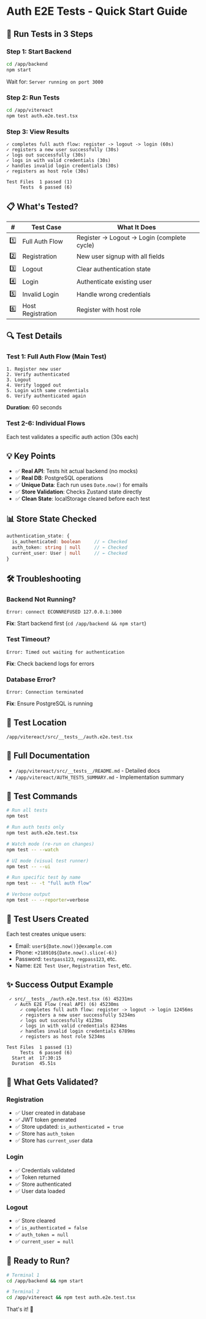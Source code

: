 # Auth E2E Tests - Quick Start Guide

## 🚀 Run Tests in 3 Steps

### Step 1: Start Backend
```bash
cd /app/backend
npm start
```
Wait for: `Server running on port 3000`

### Step 2: Run Tests
```bash
cd /app/vitereact
npm test auth.e2e.test.tsx
```

### Step 3: View Results
```
✓ completes full auth flow: register -> logout -> login (60s)
✓ registers a new user successfully (30s)
✓ logs out successfully (30s)
✓ logs in with valid credentials (30s)
✓ handles invalid login credentials (30s)
✓ registers as host role (30s)

Test Files  1 passed (1)
     Tests  6 passed (6)
```

## 📋 What's Tested?

| #  | Test Case | What It Does |
|----|-----------|--------------|
| 1️⃣ | Full Auth Flow | Register → Logout → Login (complete cycle) |
| 2️⃣ | Registration | New user signup with all fields |
| 3️⃣ | Logout | Clear authentication state |
| 4️⃣ | Login | Authenticate existing user |
| 5️⃣ | Invalid Login | Handle wrong credentials |
| 6️⃣ | Host Registration | Register with host role |

## 🔍 Test Details

### Test 1: Full Auth Flow (Main Test)
```
1. Register new user
2. Verify authenticated
3. Logout
4. Verify logged out
5. Login with same credentials
6. Verify authenticated again
```
**Duration**: 60 seconds

### Test 2-6: Individual Flows
Each test validates a specific auth action (30s each)

## 💡 Key Points

- ✅ **Real API**: Tests hit actual backend (no mocks)
- ✅ **Real DB**: PostgreSQL operations
- ✅ **Unique Data**: Each run uses `Date.now()` for emails
- ✅ **Store Validation**: Checks Zustand state directly
- ✅ **Clean State**: localStorage cleared before each test

## 📊 Store State Checked

```typescript
authentication_state: {
  is_authenticated: boolean     // ← Checked
  auth_token: string | null     // ← Checked
  current_user: User | null     // ← Checked
}
```

## 🛠️ Troubleshooting

### Backend Not Running?
```
Error: connect ECONNREFUSED 127.0.0.1:3000
```
**Fix**: Start backend first (`cd /app/backend && npm start`)

### Test Timeout?
```
Error: Timed out waiting for authentication
```
**Fix**: Check backend logs for errors

### Database Error?
```
Error: Connection terminated
```
**Fix**: Ensure PostgreSQL is running

## 📁 Test Location
```
/app/vitereact/src/__tests__/auth.e2e.test.tsx
```

## 📖 Full Documentation
- `/app/vitereact/src/__tests__/README.md` - Detailed docs
- `/app/vitereact/AUTH_TESTS_SUMMARY.md` - Implementation summary

## 🎯 Test Commands

```bash
# Run all tests
npm test

# Run auth tests only
npm test auth.e2e.test.tsx

# Watch mode (re-run on changes)
npm test -- --watch

# UI mode (visual test runner)
npm test -- --ui

# Run specific test by name
npm test -- -t "full auth flow"

# Verbose output
npm test -- --reporter=verbose
```

## 🔐 Test Users Created

Each test creates unique users:
- Email: `user${Date.now()}@example.com`
- Phone: `+218910${Date.now().slice(-6)}`
- Password: `testpass123`, `regpass123`, etc.
- Name: `E2E Test User`, `Registration Test`, etc.

## ✨ Success Output Example

```
 ✓ src/__tests__/auth.e2e.test.tsx (6) 45231ms
   ✓ Auth E2E Flow (real API) (6) 45230ms
     ✓ completes full auth flow: register -> logout -> login 12456ms
     ✓ registers a new user successfully 5234ms
     ✓ logs out successfully 4123ms
     ✓ logs in with valid credentials 8234ms
     ✓ handles invalid login credentials 6789ms
     ✓ registers as host role 5234ms

Test Files  1 passed (1)
     Tests  6 passed (6)
  Start at  17:30:15
  Duration  45.51s
```

## 🎨 What Gets Validated?

### Registration
- ✅ User created in database
- ✅ JWT token generated
- ✅ Store updated: `is_authenticated = true`
- ✅ Store has `auth_token`
- ✅ Store has `current_user` data

### Login
- ✅ Credentials validated
- ✅ Token returned
- ✅ Store authenticated
- ✅ User data loaded

### Logout
- ✅ Store cleared
- ✅ `is_authenticated = false`
- ✅ `auth_token = null`
- ✅ `current_user = null`

## 🚦 Ready to Run?

```bash
# Terminal 1
cd /app/backend && npm start

# Terminal 2
cd /app/vitereact && npm test auth.e2e.test.tsx
```

That's it! 🎉
